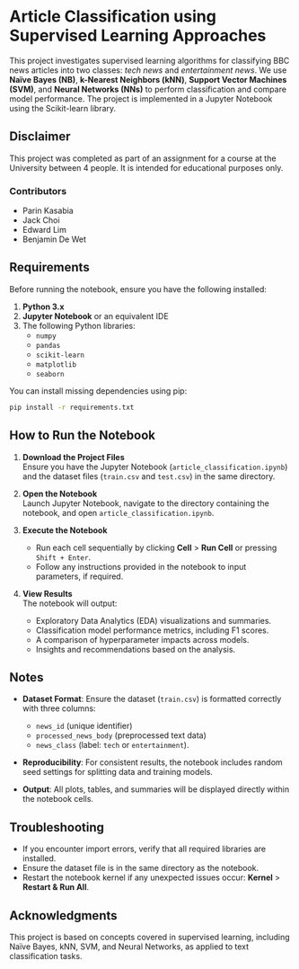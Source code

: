# Article Classification using Supervised Learning Approaches

This project investigates supervised learning algorithms for classifying BBC news articles into two classes: *tech news* and *entertainment news*. We use **Naïve Bayes (NB)**, **k-Nearest Neighbors (kNN)**, **Support Vector Machines (SVM)**, and **Neural Networks (NNs)** to perform classification and compare model performance. The project is implemented in a Jupyter Notebook using the Scikit-learn library.

## Disclaimer

This project was completed as part of an assignment for a course at the University between 4 people. It is intended for educational purposes only.

### Contributors 

- Parin Kasabia
- Jack Choi
- Edward Lim 
- Benjamin De Wet

## Requirements

Before running the notebook, ensure you have the following installed:

1. **Python 3.x**
2. **Jupyter Notebook** or an equivalent IDE
3. The following Python libraries:
   - `numpy`
   - `pandas`
   - `scikit-learn`
   - `matplotlib`
   - `seaborn`

You can install missing dependencies using pip:

```bash
pip install -r requirements.txt
```
## How to Run the Notebook

1. **Download the Project Files**  
   Ensure you have the Jupyter Notebook (`article_classification.ipynb`) and the dataset files (`train.csv` and `test.csv`) in the same directory.

2. **Open the Notebook**  
   Launch Jupyter Notebook, navigate to the directory containing the notebook, and open `article_classification.ipynb`.

3. **Execute the Notebook**  
   - Run each cell sequentially by clicking **Cell** > **Run Cell** or pressing `Shift + Enter`. 
   - Follow any instructions provided in the notebook to input parameters, if required.

4. **View Results**  
   The notebook will output:
   - Exploratory Data Analytics (EDA) visualizations and summaries.
   - Classification model performance metrics, including F1 scores.
   - A comparison of hyperparameter impacts across models.
   - Insights and recommendations based on the analysis.
  
## Notes

- **Dataset Format**: Ensure the dataset (`train.csv`) is formatted correctly with three columns:
  - `news_id` (unique identifier)
  - `processed_news_body` (preprocessed text data)
  - `news_class` (label: `tech` or `entertainment`).

- **Reproducibility**: For consistent results, the notebook includes random seed settings for splitting data and training models.

- **Output**: All plots, tables, and summaries will be displayed directly within the notebook cells.

## Troubleshooting

- If you encounter import errors, verify that all required libraries are installed.
- Ensure the dataset file is in the same directory as the notebook.
- Restart the notebook kernel if any unexpected issues occur: **Kernel** > **Restart & Run All**.

## Acknowledgments

This project is based on concepts covered in supervised learning, including Naïve Bayes, kNN, SVM, and Neural Networks, as applied to text classification tasks.